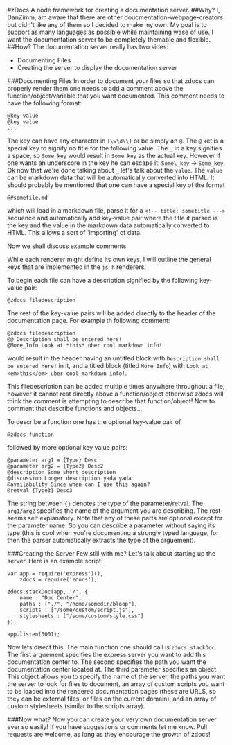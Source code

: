 #zDocs
A node framework for creating a documentation server.
##Why?
I, DanZimm, am aware that there are other doucmentation-webpage-creators but didn't like any of them so I decided to make my own. My goal is to support as many languages as possible while maintaining wase of use. I want the documentation server to be completely themable and flexible.
##How?
The documentation server really has two sides:

- Documenting Files
- Creating the server to display the documentation server

###Documenting Files
In order to document your files so that zdocs can properly render them one needs to add a comment above the function/object/variable that you want documented. This comment needs to have the following format:


    @key value
    @key value
    ...

The key can have any character in `[\w\d\\]` or be simply an `@`. The `@` ket is a special key to signify no title for the following value. The `_` in a key signifies a space, so `Some_key` would result in `Some key` as the actual key. However if one wants an underscore in the key he can escape it: `Some\_key` -> `Some_key`. Ok now that we're done talking about `_` let's talk about the `value`. The `value` can be markdown data that will be automatically converted into HTML. It should probably be mentioned that one can have a special key of the format
    
    @#somefile.md

which will load in a markdown file, parse it for a `<!-- title: sometitle --->` sequence and automatically add key-value pair where the title it parsed is the key and the value in the markdown data automatically converted to HTML. This allows a sort of 'importing' of data.

Now we shall discuss example comments.

While each renderer might define its own keys, I will outline the general keys that are implemented in the `js`, `h` renderers. 

To begin each file can have a description signified by the following key-value pair:

    @zdocs filedescription

The rest of the key-value pairs will be added directly to the header of the documentation page. For example th following comment:

    @zdocs filedescription
    @@ Description shall be entered here!
    @More_Info Look at *this* uber cool markdown info!

would result in the header having an untitled block with `Description shall be entered here!` in it, and a titled block (titled `More Info`) with `Look at <em>this</em> uber cool markdown info!`.

This filedescription can be added multiple times anywhere throughout a file, however it cannot rest directly above a function/object otherwise zdocs will think the comment is attempting to describe that function/object! Now to comment that describe functions and objects...

To describe a function one has the optional key-value pair of
    
    @zdocs function

followed by more optional key value pairs:

    @parameter arg1 = {Type} Desc
    @parameter arg2 = {Type2} Desc2
    @description Some short description
    @discussion Longer description yada yada
    @availability Since when can I use this again?
    @retval {Type3} Desc3

The string between `{}` denotes the type of the parameter/retval. The `arg1/arg2` specifies the name of the argument you are describing. The rest seems self explanatory. Note that any of these parts are optional except for the parameter name. So you can describe a parameter without saying its type (this is cool when you're documenting a strongly typed language, for then the parser automatically extracts the type of the arguement).

###Creating the Server
Few still with me? Let's talk about starting up the server. Here is an example script:

    var app = require('express')(),
        zdocs = require('zdocs');

    zdocs.stackDoc(app, '/', {
        name : "Doc Center",
        paths : ["./", "/home/somedir/bloop"],
        scripts : ["/some/custom/script.js"],
        stylesheets : ["/some/custom/style.css"]
    });

    app.listen(3001);

Now lets disect this. The main function one should call is `zdocs.stackDoc`. The first arguement specifies the express server you want to add this documentation center to. The second specifies the path you want the documentation center located at. The third parameter specifies an object. This object allows you to specify the name of the server, the paths you want the server to look for files to document, an array of custom scripts you want to be loaded into the rendered documentation pages (these are URLS, so they can be external files, or files on the current domain), and an array of custom stylesheets (similar to the scripts array).

###Now what?
Now you can create your very own documentation server ever so easily! If you have suggestions or comments let me know. Pull requests are welcome, as long as they encourage the growth of zdocs!
